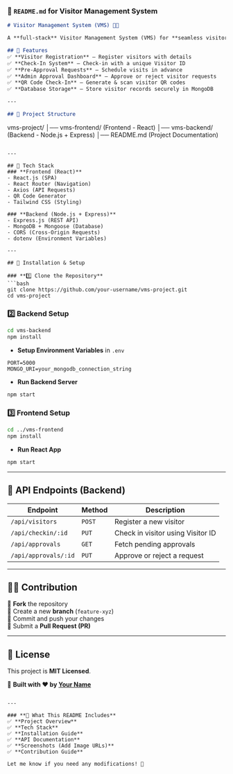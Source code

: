 ### **📌 `README.md` for Visitor Management System**  
```md
# Visitor Management System (VMS) 🏢🚀

A **full-stack** Visitor Management System (VMS) for **seamless visitor check-ins, approvals, and tracking** in workplaces.  

## 🌟 Features
✅ **Visitor Registration** – Register visitors with details  
✅ **Check-In System** – Check-in with a unique Visitor ID  
✅ **Pre-Approval Requests** – Schedule visits in advance  
✅ **Admin Approval Dashboard** – Approve or reject visitor requests  
✅ **QR Code Check-In** – Generate & scan visitor QR codes  
✅ **Database Storage** – Store visitor records securely in MongoDB  

---

## 📂 Project Structure
```
vms-project/
│── vms-frontend/  (Frontend - React)
│── vms-backend/   (Backend - Node.js + Express)
│── README.md      (Project Documentation)
```

---

## 🚀 Tech Stack
### **Frontend (React)**
- React.js (SPA)
- React Router (Navigation)
- Axios (API Requests)
- QR Code Generator  
- Tailwind CSS (Styling)  

### **Backend (Node.js + Express)**
- Express.js (REST API)
- MongoDB + Mongoose (Database)
- CORS (Cross-Origin Requests)
- dotenv (Environment Variables)

---

## 🔧 Installation & Setup

### **1️⃣ Clone the Repository**
```bash
git clone https://github.com/your-username/vms-project.git
cd vms-project
```

### **2️⃣ Backend Setup**
```bash
cd vms-backend
npm install
```
- **Setup Environment Variables** in `.env`  
```env
PORT=5000
MONGO_URI=your_mongodb_connection_string
```
- **Run Backend Server**  
```bash
npm start
```

### **3️⃣ Frontend Setup**
```bash
cd ../vms-frontend
npm install
```
- **Run React App**  
```bash
npm start
```

---

## 📌 API Endpoints (Backend)
| Endpoint             | Method | Description                         |
|----------------------|--------|-------------------------------------|
| `/api/visitors`      | `POST` | Register a new visitor             |
| `/api/checkin/:id`  | `PUT`  | Check in visitor using Visitor ID  |
| `/api/approvals`     | `GET`  | Fetch pending approvals            |
| `/api/approvals/:id` | `PUT`  | Approve or reject a request        |

---

## 👨‍💻 Contribution
🔹 **Fork** the repository  
🔹 Create a new **branch** (`feature-xyz`)  
🔹 Commit and push your changes  
🔹 Submit a **Pull Request (PR)**  

---

## 📜 License
This project is **MIT Licensed**.  

🚀 **Built with ❤️ by [Your Name](https://github.com/your-username)**  
```

---

### **📌 What This README Includes**  
✅ **Project Overview**  
✅ **Tech Stack**  
✅ **Installation Guide**  
✅ **API Documentation**  
✅ **Screenshots (Add Image URLs)**  
✅ **Contribution Guide**  

Let me know if you need any modifications! 🚀
